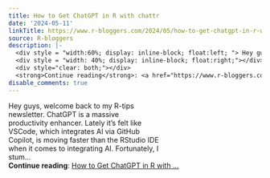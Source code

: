```yaml
---
title: How to Get ChatGPT in R with chattr
date: '2024-05-11'
linkTitle: https://www.r-bloggers.com/2024/05/how-to-get-chatgpt-in-r-with-chattr/
source: R-bloggers
description: |-
  <div style = "width:60%; display: inline-block; float:left; "> Hey guys, welcome back to my R-tips newsletter. ChatGPT is a massive productivity enhancer. Lately it’s felt like VSCode, which integrates AI via GitHub Copilot, is moving faster than the RStudio IDE when it comes to integrating AI. Fortunately, I stum...</div>
  <div style = "width: 40%; display: inline-block; float:right;"></div>
  <div style="clear: both;"></div>
  <strong>Continue reading</strong>: <a href="https://www.r-bloggers.com/2024/05/how-to-get-chatgpt-in-r-with-chattr/">How to Get ChatGPT in R with ...
disable_comments: true
---
```

<div style = "width:60%; display: inline-block; float:left; "> Hey guys, welcome back to my R-tips newsletter. ChatGPT is a massive productivity enhancer. Lately it’s felt like VSCode, which integrates AI via GitHub Copilot, is moving faster than the RStudio IDE when it comes to integrating AI. Fortunately, I stum...</div>
<div style = "width: 40%; display: inline-block; float:right;"></div>
<div style="clear: both;"></div>
<strong>Continue reading</strong>: <a href="https://www.r-bloggers.com/2024/05/how-to-get-chatgpt-in-r-with-chattr/">How to Get ChatGPT in R with ...